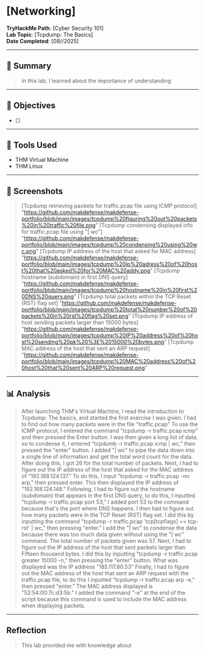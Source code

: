 # [Networking]

**TryHackMe Path**: [Cyber Security 101]  
**Lab Topic**: [Tcpdump: The Basics]  
**Date Completed**: [08//2025]

---

## 🧠 Summary

> In this lab, I learned about the importance of understanding 


---

## 🎯 Objectives
- [ ] 
      

---

## 🧰 Tools Used
- THM Virtual Machine
- THM Linux
  
---

## 📸 Screenshots

> [Tcpdump retrieving packets for traffic.pcap file using ICMP protocol] "https://github.com/makdefense/makdefense-portfolio/blob/main/images/tcpdump%20figuring%20out%20packets%20in%20traffic%20file.png"
> [Tcpdump condensing displayed info for traffic.pcap file using "| wc"] "https://github.com/makdefense/makdefense-portfolio/blob/main/images/tcpdump%20condensing%20using%20wc.png"
> [Tcpdump IP address of the host that asked for MAC address] "https://github.com/makdefense/makdefense-portfolio/blob/main/images/tcpdump%20ip%20adress%20of%20host%20that%20asked%20for%20MAC%20addy.png"
> [Tcpdump hostname (subdomain) in first DNS query] "https://github.com/makdefense/makdefense-portfolio/blob/main/images/tcpdump%20hostname%20in%20first%20DNS%20query.png"
> [Tcpdump total packets within the TCP Reset (RST) flag set] "https://github.com/makdefense/makdefense-portfolio/blob/main/images/tcpdump%20total%20number%20of%20packets%20in%20rst%20flag%20set.png"
> [Tcpdump IP address of host sending packets larger than 15000 bytes] "https://github.com/makdefense/makdefense-portfolio/blob/main/images/tcpdump%20IP%20address%20of%20host%20sending%20pk%20%3E%2015000%20bytes.png"
> [Tcpdump MAC address of the host that sent an ARP request] "https://github.com/makdefense/makdefense-portfolio/blob/main/images/tcpdump%20MAC%20address%20of%20host%20that%20sent%20ARP%20request.png"


---

## 📊 Analysis

> After launching THM's Virtual Machine, I read the introduction to Tcpdump: The basics, and started the first exercise I was given. I had to find out how many packets were in the file "traffic.pcap"
To use the ICMP protocol, I entered the command "tcpdump -r traffic.pcap icmp" and then pressed the Enter button. I was then given a long list of data, so to condense it, I entered "tcpdumb -r traffic.pcap
icmp | wc," then pressed the "enter" button. I added "| wc" to pipe the data down into a single line of information and get the total word count for the data. After doing this, I got 
26 for the total number of packets. Next, I had to figure out the IP address of the host that asked for the MAC address of "192.168.124.137." To do this, I input "tcpdump -r traffic.pcap -nn arp," then pressed
enter. This then displayed the IP address of "192.168.124.148." Following, I had to figure out the hostname (subdomain) that appears in the first DNS query, to do this, I inputted "tcpdump -r traffic.pcap port 53,"
I added port 53 to the command because that's the port where DNS happens.
> I then had to figure out how many packets were in the TCP Reset (RST) flag set. I did this by inputting the command "tcpdump -r traffic.pcap 'tcp[tcpflags] == tcp-rst' | wc," then pressing "enter." I add the "| wc"
to condense the data because there was too much data given without using the "| wc" command. The total number of packets given was 57. Next, I had to figure out the IP address of the host that sent packets larger
than Fifteen thousand bytes. I did this by inputting "tcpdump -r traffic.pcap greater 15000 -n," then pressing the "enter" button. What was displayed was the IP address "185.117.80.53"
> Finally, I had to figure out the MAC address of the host that sent an ARP request with the traffic.pcap file, to do this I inputted "tcpdump -r traffic.pcap arp -e," then pressed "enter."
The MAC address displayed is "52:54:00:7c:d3:5b." I added the command "-e" at the end of the script because this command is used to include the MAC address when displaying packets.

---

## Reflection

> This lab provided me with knowledge about 


